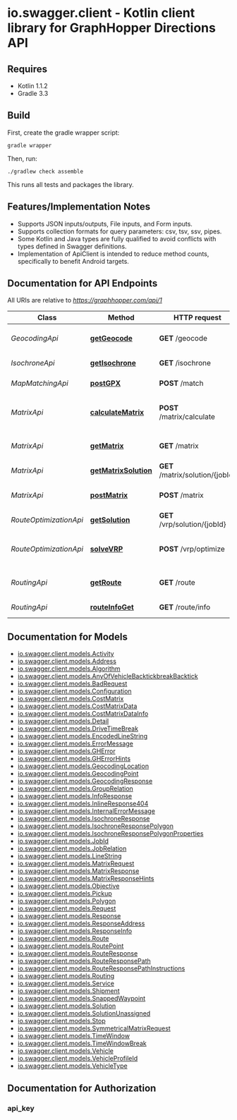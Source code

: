 # io.swagger.client - Kotlin client library for GraphHopper Directions API

## Requires

* Kotlin 1.1.2
* Gradle 3.3

## Build

First, create the gradle wrapper script:

```
gradle wrapper
```

Then, run:

```
./gradlew check assemble
```

This runs all tests and packages the library.

## Features/Implementation Notes

* Supports JSON inputs/outputs, File inputs, and Form inputs.
* Supports collection formats for query parameters: csv, tsv, ssv, pipes.
* Some Kotlin and Java types are fully qualified to avoid conflicts with types defined in Swagger definitions.
* Implementation of ApiClient is intended to reduce method counts, specifically to benefit Android targets.

<a name="documentation-for-api-endpoints"></a>
## Documentation for API Endpoints

All URIs are relative to *https://graphhopper.com/api/1*

Class | Method | HTTP request | Description
------------ | ------------- | ------------- | -------------
*GeocodingApi* | [**getGeocode**](docs/GeocodingApi.md#getgeocode) | **GET** /geocode | Execute a geocoding request
*IsochroneApi* | [**getIsochrone**](docs/IsochroneApi.md#getisochrone) | **GET** /isochrone | Isochrone Request
*MapMatchingApi* | [**postGPX**](docs/MapMatchingApi.md#postgpx) | **POST** /match | Map-match a GPX file
*MatrixApi* | [**calculateMatrix**](docs/MatrixApi.md#calculatematrix) | **POST** /matrix/calculate | Post a matrix request in batch mode
*MatrixApi* | [**getMatrix**](docs/MatrixApi.md#getmatrix) | **GET** /matrix | Execute a matrix request
*MatrixApi* | [**getMatrixSolution**](docs/MatrixApi.md#getmatrixsolution) | **GET** /matrix/solution/{jobId} | Retrieve matrix
*MatrixApi* | [**postMatrix**](docs/MatrixApi.md#postmatrix) | **POST** /matrix | Execute a matrix request
*RouteOptimizationApi* | [**getSolution**](docs/RouteOptimizationApi.md#getsolution) | **GET** /vrp/solution/{jobId} | Retrieve solution
*RouteOptimizationApi* | [**solveVRP**](docs/RouteOptimizationApi.md#solvevrp) | **POST** /vrp/optimize | Solve vehicle routing problem
*RoutingApi* | [**getRoute**](docs/RoutingApi.md#getroute) | **GET** /route | Execute a routing request
*RoutingApi* | [**routeInfoGet**](docs/RoutingApi.md#routeinfoget) | **GET** /route/info | Coverage information

<a name="documentation-for-models"></a>
## Documentation for Models

 - [io.swagger.client.models.Activity](docs/Activity.md)
 - [io.swagger.client.models.Address](docs/Address.md)
 - [io.swagger.client.models.Algorithm](docs/Algorithm.md)
 - [io.swagger.client.models.AnyOfVehicleBacktickbreakBacktick](docs/AnyOfVehicleBacktickbreakBacktick.md)
 - [io.swagger.client.models.BadRequest](docs/BadRequest.md)
 - [io.swagger.client.models.Configuration](docs/Configuration.md)
 - [io.swagger.client.models.CostMatrix](docs/CostMatrix.md)
 - [io.swagger.client.models.CostMatrixData](docs/CostMatrixData.md)
 - [io.swagger.client.models.CostMatrixDataInfo](docs/CostMatrixDataInfo.md)
 - [io.swagger.client.models.Detail](docs/Detail.md)
 - [io.swagger.client.models.DriveTimeBreak](docs/DriveTimeBreak.md)
 - [io.swagger.client.models.EncodedLineString](docs/EncodedLineString.md)
 - [io.swagger.client.models.ErrorMessage](docs/ErrorMessage.md)
 - [io.swagger.client.models.GHError](docs/GHError.md)
 - [io.swagger.client.models.GHErrorHints](docs/GHErrorHints.md)
 - [io.swagger.client.models.GeocodingLocation](docs/GeocodingLocation.md)
 - [io.swagger.client.models.GeocodingPoint](docs/GeocodingPoint.md)
 - [io.swagger.client.models.GeocodingResponse](docs/GeocodingResponse.md)
 - [io.swagger.client.models.GroupRelation](docs/GroupRelation.md)
 - [io.swagger.client.models.InfoResponse](docs/InfoResponse.md)
 - [io.swagger.client.models.InlineResponse404](docs/InlineResponse404.md)
 - [io.swagger.client.models.InternalErrorMessage](docs/InternalErrorMessage.md)
 - [io.swagger.client.models.IsochroneResponse](docs/IsochroneResponse.md)
 - [io.swagger.client.models.IsochroneResponsePolygon](docs/IsochroneResponsePolygon.md)
 - [io.swagger.client.models.IsochroneResponsePolygonProperties](docs/IsochroneResponsePolygonProperties.md)
 - [io.swagger.client.models.JobId](docs/JobId.md)
 - [io.swagger.client.models.JobRelation](docs/JobRelation.md)
 - [io.swagger.client.models.LineString](docs/LineString.md)
 - [io.swagger.client.models.MatrixRequest](docs/MatrixRequest.md)
 - [io.swagger.client.models.MatrixResponse](docs/MatrixResponse.md)
 - [io.swagger.client.models.MatrixResponseHints](docs/MatrixResponseHints.md)
 - [io.swagger.client.models.Objective](docs/Objective.md)
 - [io.swagger.client.models.Pickup](docs/Pickup.md)
 - [io.swagger.client.models.Polygon](docs/Polygon.md)
 - [io.swagger.client.models.Request](docs/Request.md)
 - [io.swagger.client.models.Response](docs/Response.md)
 - [io.swagger.client.models.ResponseAddress](docs/ResponseAddress.md)
 - [io.swagger.client.models.ResponseInfo](docs/ResponseInfo.md)
 - [io.swagger.client.models.Route](docs/Route.md)
 - [io.swagger.client.models.RoutePoint](docs/RoutePoint.md)
 - [io.swagger.client.models.RouteResponse](docs/RouteResponse.md)
 - [io.swagger.client.models.RouteResponsePath](docs/RouteResponsePath.md)
 - [io.swagger.client.models.RouteResponsePathInstructions](docs/RouteResponsePathInstructions.md)
 - [io.swagger.client.models.Routing](docs/Routing.md)
 - [io.swagger.client.models.Service](docs/Service.md)
 - [io.swagger.client.models.Shipment](docs/Shipment.md)
 - [io.swagger.client.models.SnappedWaypoint](docs/SnappedWaypoint.md)
 - [io.swagger.client.models.Solution](docs/Solution.md)
 - [io.swagger.client.models.SolutionUnassigned](docs/SolutionUnassigned.md)
 - [io.swagger.client.models.Stop](docs/Stop.md)
 - [io.swagger.client.models.SymmetricalMatrixRequest](docs/SymmetricalMatrixRequest.md)
 - [io.swagger.client.models.TimeWindow](docs/TimeWindow.md)
 - [io.swagger.client.models.TimeWindowBreak](docs/TimeWindowBreak.md)
 - [io.swagger.client.models.Vehicle](docs/Vehicle.md)
 - [io.swagger.client.models.VehicleProfileId](docs/VehicleProfileId.md)
 - [io.swagger.client.models.VehicleType](docs/VehicleType.md)

<a name="documentation-for-authorization"></a>
## Documentation for Authorization

<a name="api_key"></a>
### api_key


